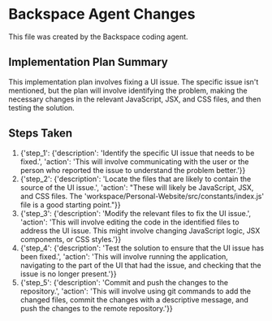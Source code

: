 # Backspace Agent Changes

This file was created by the Backspace coding agent.

## Implementation Plan Summary
This implementation plan involves fixing a UI issue. The specific issue isn't mentioned, but the plan will involve identifying the problem, making the necessary changes in the relevant JavaScript, JSX, and CSS files, and then testing the solution.

## Steps Taken
1. {'step_1': {'description': 'Identify the specific UI issue that needs to be fixed.', 'action': 'This will involve communicating with the user or the person who reported the issue to understand the problem better.'}}
2. {'step_2': {'description': 'Locate the files that are likely to contain the source of the UI issue.', 'action': "These will likely be JavaScript, JSX, and CSS files. The 'workspace/Personal-Website/src/constants/index.js' file is a good starting point."}}
3. {'step_3': {'description': 'Modify the relevant files to fix the UI issue.', 'action': 'This will involve editing the code in the identified files to address the UI issue. This might involve changing JavaScript logic, JSX components, or CSS styles.'}}
4. {'step_4': {'description': 'Test the solution to ensure that the UI issue has been fixed.', 'action': 'This will involve running the application, navigating to the part of the UI that had the issue, and checking that the issue is no longer present.'}}
5. {'step_5': {'description': 'Commit and push the changes to the repository.', 'action': 'This will involve using git commands to add the changed files, commit the changes with a descriptive message, and push the changes to the remote repository.'}}
